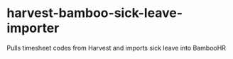 # harvest-bamboo-sick-leave-importer
Pulls timesheet codes from Harvest and imports sick leave into BambooHR
